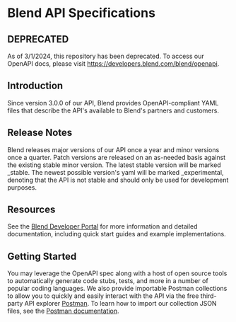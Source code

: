 # Blend API Specifications

## DEPRECATED
As of 3/1/2024, this repository has been deprecated. To access our OpenAPI docs, please visit https://developers.blend.com/blend/openapi.

## Introduction
Since version 3.0.0 of our API, Blend provides OpenAPI-compliant YAML files that describe the API's available to Blend's partners and customers.

## Release Notes
Blend releases major versions of our API once a year and minor versions once a quarter. Patch versions are released on an as-needed basis against the existing stable minor version. The latest stable version will be marked _stable. The newest possible version's yaml will be marked _experimental, denoting that the API is not stable and should only be used for development purposes.

## Resources
See the [Blend Developer Portal](https://developers.blend.com/blend) for more information and detailed documentation, including quick start guides and example implementations.

## Getting Started
You may leverage the OpenAPI spec along with a host of open source tools to automatically generate code stubs, tests, and more in a number of popular coding languages. We also provide importable Postman collections to allow you to quickly and easily interact with the API via the free third-party API explorer [Postman](https://www.postman.com/). To learn how to import our collection JSON files, see the [Postman documentation](https://learning.postman.com/docs/postman/collections/data-formats/#importing-postman-data).
